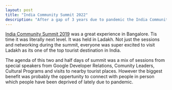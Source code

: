 ```yaml
---
layout: post
title: "India Community Summit 2022"
description: "After a gap of 3 years due to pandemic the India Community Summit was organized by Google Developers at Ladakh. GDG Organizers, Developer Experts and Student Club Leads across India were part of it"
---
```

[India Community Summit 2019](https://www.youtube.com/watch?v=OApF3wqgTEI) was a great experience in Bangalore. Tis time it was literally next level. It was held in Ladakh. Not just the sessions and networking during the summit, everyone was super excited to visit Ladakh as its one of the top tourist destination in India.

The agenda of this two and half days of summit was a mix of sessions from special speakers from Google Developer Relations, Comunity Leaders, Cultural Programs and visits to nearby tourist places. However the biggest benefit was probably the oppertunity to connect with people in person which people have been deprived of lately due to pandemic.
<!--stackedit_data:
eyJoaXN0b3J5IjpbLTE4MDAxNzI5NDldfQ==
-->
